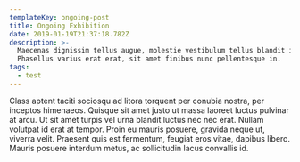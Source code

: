 ```yaml
---
templateKey: ongoing-post
title: Ongoing Exhibition
date: 2019-01-19T21:37:18.782Z
description: >-
  Maecenas dignissim tellus augue, molestie vestibulum tellus blandit id.
  Phasellus varius erat erat, sit amet finibus nunc pellentesque in.
tags:
  - test
---
```

Class aptent taciti sociosqu ad litora torquent per conubia nostra, per inceptos himenaeos. Quisque sit amet justo ut massa laoreet luctus pulvinar at arcu. Ut sit amet turpis vel urna blandit luctus nec nec erat. Nullam volutpat id erat at tempor. Proin eu mauris posuere, gravida neque ut, viverra velit. Praesent quis est fermentum, feugiat eros vitae, dapibus libero. Mauris posuere interdum metus, ac sollicitudin lacus convallis id.
